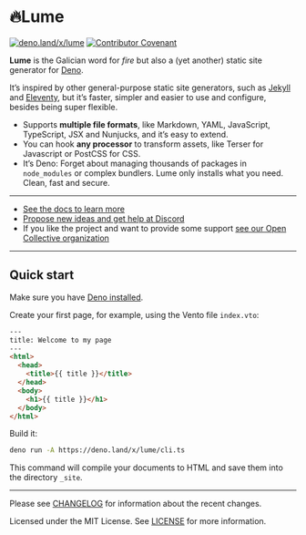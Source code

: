 # 🔥Lume

[![deno.land/x/lume](https://shield.deno.dev/x/lume)](https://deno.land/x/lume)
[![Contributor Covenant](https://img.shields.io/badge/Contributor%20Covenant-2.1-4baaaa.svg)](CODE_OF_CONDUCT.md)

**Lume** is the Galician word for _fire_ but also a (yet another) static site
generator for [Deno](https://deno.land/).

It’s inspired by other general-purpose static site generators, such as
[Jekyll](https://jekyllrb.com/) and [Eleventy](https://www.11ty.dev/), but it’s
faster, simpler and easier to use and configure, besides being super flexible.

- Supports **multiple file formats**, like Markdown, YAML, JavaScript,
  TypeScript, JSX and Nunjucks, and it’s easy to extend.
- You can hook **any processor** to transform assets, like Terser for Javascript
  or PostCSS for CSS.
- It’s Deno: Forget about managing thousands of packages in `node_modules` or
  complex bundlers. Lume only installs what you need. Clean, fast and secure.

---

- [See the docs to learn more](https://lume.land)
- [Propose new ideas and get help at Discord](https://discord.gg/YbTmpACHWB)
- If you like the project and want to provide some support
  [see our Open Collective organization](https://opencollective.com/lume)

---

## Quick start

Make sure you have [Deno installed](https://deno.land/#installation).

Create your first page, for example, using the Vento file `index.vto`:

```html
---
title: Welcome to my page
---
<html>
  <head>
    <title>{{ title }}</title>
  </head>
  <body>
    <h1>{{ title }}</h1>
  </body>
</html>
```

Build it:

```sh
deno run -A https://deno.land/x/lume/cli.ts
```

This command will compile your documents to HTML and save them into the
directory `_site`.

---

Please see [CHANGELOG](CHANGELOG.md) for information about the recent changes.

Licensed under the MIT License. See [LICENSE](LICENSE) for more information.
